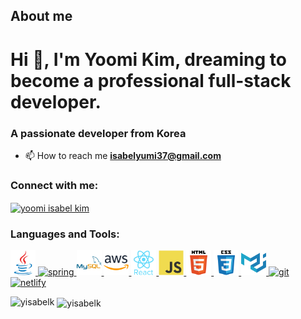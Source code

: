 ## About me

<h1 align="left">Hi 👋, I'm Yoomi Kim, dreaming to become a professional full-stack developer.</h1>
<h3 align="left">A passionate developer from Korea</h3>

- 📫 How to reach me **isabelyumi37@gmail.com**

<h3 align="left">Connect with me:</h3>
<p align="left">
<a href="https://www.linkedin.com/in/yoomi-isabel-kim-4855572b7/" target="blank"><img align="center" src="https://raw.githubusercontent.com/rahuldkjain/github-profile-readme-generator/master/src/images/icons/Social/linked-in-alt.svg" alt="yoomi isabel kim" height="30" width="40" /></a>
</p>

<h3 align="left">Languages and Tools:</h3>
<p align="left">
<a href="https://www.java.com" target="blank" rel="noreferrer">
<img src="https://raw.githubusercontent.com/devicons/devicon/master/icons/java/java-original.svg" alt="java" width="40" height="40"/>
</a>
<a href="https://spring.io/" target="blank" rel="noreferrer">
<img src="https://www.vectorlogo.zone/logos/springio/springio-icon.svg" alt="spring" width="40" height="40"/>
</a>
<a href="https://www.mysql.com/" target="blank" rel="noreferrer">
<img src="https://raw.githubusercontent.com/devicons/devicon/master/icons/mysql/mysql-original-wordmark.svg" alt="mysql" width="40" height="40"/>
</a>
<a href="https://aws.amazon.com" target="blank" rel="noreferrer">
<img src="https://raw.githubusercontent.com/devicons/devicon/master/icons/amazonwebservices/amazonwebservices-original-wordmark.svg" alt="aws" width="40" height="40"/>
</a>
<a href="https://reactjs.org/" target="blank" rel="noreferrer">
<img src="https://raw.githubusercontent.com/devicons/devicon/master/icons/react/react-original-wordmark.svg" alt="react" width="40" height="40"/>
</a>
<a href="https://developer.mozilla.org/en-US/docs/Web/JavaScript" target="blank" rel="noreferrer">
<img src="https://raw.githubusercontent.com/devicons/devicon/master/icons/javascript/javascript-original.svg" alt="javascript" width="40" height="40"/>
</a>
<a href="https://www.w3.org/html/" target="blank" rel="noreferrer">
<img src="https://raw.githubusercontent.com/devicons/devicon/master/icons/html5/html5-original-wordmark.svg" alt="html5" width="40" height="40"/>
</a>
<a href="https://www.w3schools.com/css/" target="blank" rel="noreferrer">
<img src="https://raw.githubusercontent.com/devicons/devicon/master/icons/css3/css3-original-wordmark.svg" alt="css3" width="40" height="40"/>
</a>
<a href="https://mui.com/" target="blank" rel="noreferrer">
<img src="https://raw.githubusercontent.com/devicons/devicon/master/icons/materialui/materialui-original.svg" alt="material-ui" width="40" height="40"/>
</a>
<a href="https://git-scm.com/" target="blank" rel="noreferrer">
<img src="https://www.vectorlogo.zone/logos/git-scm/git-scm-icon.svg" alt="git" width="40" height="40"/>
</a>
<a href="https://www.netlify.com/" target="blank" rel="noreferrer">
<img src="https://www.vectorlogo.zone/logos/netlify/netlify-icon.svg" alt="netlify" width="40" height="40"/>
</a>
</p>

<p><img align="left" src="https://github-readme-stats.vercel.app/api/top-langs?username=yisabelk&show_icons=true&theme=onedark&locale=en&layout=compact" alt="yisabelk" /></p>

<p>&nbsp;<img align="center" src="https://github-readme-stats.vercel.app/api?username=yisabelk&show_icons=true&locale=en" alt="yisabelk" /></p>
